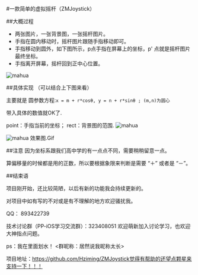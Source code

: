 
#一款简单的虚拟摇杆（ZMJoystick）


##大概过程

* 两张图片，一张背景图，一张摇杆图片。
* 手指在圆内移动时，摇杆图片跟随手指移动即可。
* 手指移动到圆外，如下图所示，p点手指在屏幕上的坐标，p' 点就是摇杆图片最终坐标。
* 手指离开屏幕，摇杆回到正中心位置。

![mahua](http://upload-images.jianshu.io/upload_images/3239814-e9f74f17461ea452.png?imageMogr2/auto-orient/strip%7CimageView2/2/w/1240)

##具体实现 （可以结合上下图来看）

主要就是  圆参数方程:`x = m + r*cosθ, y = n + r*sinθ ; (m,n)为圆心`

带入具体的数值就OK了.

point：手指当前的坐标； rect：背景图的范围.
![mahua](http://upload-images.jianshu.io/upload_images/3239814-03e2952774a6a89f.png?imageMogr2/auto-orient/strip)

 
![mahua](http://upload-images.jianshu.io/upload_images/3239814-f1330ac5361432bc.gif?imageMogr2/auto-orient/strip
)
效果图.Gif


##注意
因为坐标系跟我们高中学的有一点点不同，需要稍稍留意一点。

算偏移量的时候都是用的正数，所以要根据象限来判断是需要 “＋” 或者是 “－”。


##结束语

项目刚开始，还比较简陋，以后有新的功能我会持续更新的。

对项目中如有写的不对或是有不理解的地方欢迎骚扰我。

QQ： 893422739

技术讨论群（PP-iOS学习交流群）：323408051  欢迎萌新加入讨论学习，也欢迎大神指点问题。

ps：我在里面划水！  <群昵称：居然说我昵称太长>

项目地址：https://github.com/Hziming/ZMJoystick觉得有帮助的还望点颗星来支持一下！！！

